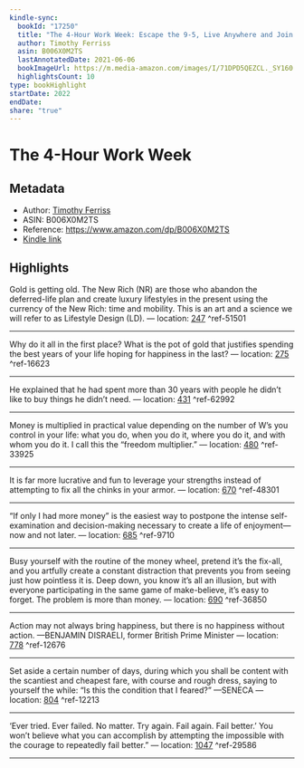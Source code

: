 ```yaml
---
kindle-sync:
  bookId: "17250"
  title: "The 4-Hour Work Week: Escape the 9-5, Live Anywhere and Join the New Rich"
  author: Timothy Ferriss
  asin: B006X0M2TS
  lastAnnotatedDate: 2021-06-06
  bookImageUrl: https://m.media-amazon.com/images/I/71DPD5QEZCL._SY160.jpg
  highlightsCount: 10
type: bookHighlight
startDate: 2022
endDate: 
share: "true"
---
```

# The 4-Hour Work Week
## Metadata
* Author: [Timothy Ferriss](https://www.amazon.com/Timothy-Ferriss/e/B001ILKBW2/ref=dp_byline_cont_ebooks_1)
* ASIN: B006X0M2TS
* Reference: https://www.amazon.com/dp/B006X0M2TS
* [Kindle link](kindle://book?action=open&asin=B006X0M2TS)

## Highlights
Gold is getting old. The New Rich (NR) are those who abandon the deferred-life plan and create luxury lifestyles in the present using the currency of the New Rich: time and mobility. This is an art and a science we will refer to as Lifestyle Design (LD). — location: [247](kindle://book?action=open&asin=B006X0M2TS&location=247) ^ref-51501

---
Why do it all in the first place? What is the pot of gold that justifies spending the best years of your life hoping for happiness in the last? — location: [275](kindle://book?action=open&asin=B006X0M2TS&location=275) ^ref-16623

---
He explained that he had spent more than 30 years with people he didn’t like to buy things he didn’t need. — location: [431](kindle://book?action=open&asin=B006X0M2TS&location=431) ^ref-62992

---
Money is multiplied in practical value depending on the number of W’s you control in your life: what you do, when you do it, where you do it, and with whom you do it. I call this the “freedom multiplier.” — location: [480](kindle://book?action=open&asin=B006X0M2TS&location=480) ^ref-33925

---
It is far more lucrative and fun to leverage your strengths instead of attempting to fix all the chinks in your armor. — location: [670](kindle://book?action=open&asin=B006X0M2TS&location=670) ^ref-48301

---
“If only I had more money” is the easiest way to postpone the intense self-examination and decision-making necessary to create a life of enjoyment—now and not later. — location: [685](kindle://book?action=open&asin=B006X0M2TS&location=685) ^ref-9710

---
Busy yourself with the routine of the money wheel, pretend it’s the fix-all, and you artfully create a constant distraction that prevents you from seeing just how pointless it is. Deep down, you know it’s all an illusion, but with everyone participating in the same game of make-believe, it’s easy to forget. The problem is more than money. — location: [690](kindle://book?action=open&asin=B006X0M2TS&location=690) ^ref-36850

---
Action may not always bring happiness, but there is no happiness without action. —BENJAMIN DISRAELI, former British Prime Minister — location: [778](kindle://book?action=open&asin=B006X0M2TS&location=778) ^ref-12676

---
Set aside a certain number of days, during which you shall be content with the scantiest and cheapest fare, with course and rough dress, saying to yourself the while: “Is this the condition that I feared?” —SENECA — location: [804](kindle://book?action=open&asin=B006X0M2TS&location=804) ^ref-12213

---
‘Ever tried. Ever failed. No matter. Try again. Fail again. Fail better.’ You won’t believe what you can accomplish by attempting the impossible with the courage to repeatedly fail better.” — location: [1047](kindle://book?action=open&asin=B006X0M2TS&location=1047) ^ref-29586

---
